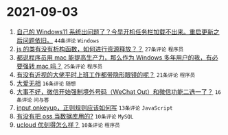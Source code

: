 # 2021-09-03

1. [自己的 Windows11 系统出问题了？今早开机任务栏加载不出来。重启更新之后问题依旧。](https://www.v2ex.com/t/799583) `44条评论` `Windows`
1. [js 的类有没有析构函数，如何进行资源释放？？](https://www.v2ex.com/t/799592) `27条评论` `程序员`
1. [都说程序员用 mac 能提高生产力，那么作为 Windows 多年用户的我，有必要强转 mac 吗？](https://www.v2ex.com/t/799602) `25条评论` `程序员`
1. [有没有近视的大佬平时上班工作都带隐形眼镜的呢？](https://www.v2ex.com/t/799584) `21条评论` `程序员`
1. [大爱无相](https://www.v2ex.com/t/799594) `16条评论` `随想`
1. [大事不好，微信开始强制境外号码（WeChat Out）和微信功能二选一了？](https://www.v2ex.com/t/799582) `16条评论` `问与答`
1. [input,onkeyup，正则规则应该如何写](https://www.v2ex.com/t/799587) `13条评论` `JavaScript`
1. [有没有把 oss 当数据库用的?](https://www.v2ex.com/t/799596) `10条评论` `MySQL`
1. [ucloud 优刻得怎么样？](https://www.v2ex.com/t/799591) `10条评论` `程序员`
